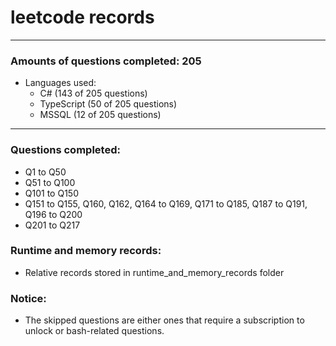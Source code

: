 # leetcode records
-----
### Amounts of questions completed: 205
- Languages used:
  - C# (143 of 205 questions)
  - TypeScript (50 of 205 questions)
  - MSSQL (12 of 205 questions)
-----
### Questions completed:
- Q1 to Q50
- Q51 to Q100
- Q101 to Q150
- Q151 to Q155, Q160, Q162, Q164 to Q169, Q171 to Q185, Q187 to Q191, Q196 to Q200
- Q201 to Q217
### Runtime and memory records:
- Relative records stored in runtime_and_memory_records folder
### Notice:
- The skipped questions are either ones that require a subscription to unlock or bash-related questions.
